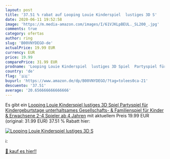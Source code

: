 ```yaml
---
layout: post
title: '37.51 % rabat auf Looping Louie Kinderspiel  lustiges 3D S'
date: 2020-06-11 19:52:58
image: 'https://m.media-amazon.com/images/I/61VJKLpBEUL._SL200_.jpg'
comments: true
category: ofertas
author: ring
slug: 'B00VNYDEGO-de'
actualPrice: 19.99 EUR
currency: EUR
price: 19.99
comparePrice: 31.99 EUR
prodname: 'Looping Louie Kinderspiel  lustiges 3D Spiel  Partyspiel für Kindergeburtstage  unterhaltsames Gesellschafts- & Familienspiel  für Kinder & Erwachsene  2-4 Spieler  ab 4 Jahren'
country: 'de'
flag: '🇩🇪'
buyurl: 'https://www.amazon.de/dp/B00VNYDEGO/?tag=tolees0ca-21'
descuento: '37.51'
average: '20.656666666666666'
---
```


Es gibt ein [Looping Louie Kinderspiel  lustiges 3D Spiel  Partyspiel für Kindergeburtstage  unterhaltsames Gesellschafts- & Familienspiel  für Kinder & Erwachsene  2-4 Spieler  ab 4 Jahren](https://www.amazon.de/dp/B00VNYDEGO/?tag=tolees0ca-21) mit aktuellem Preis 19.99 EUR (original: 31.99 EUR) 37.51 % Rabatt hier:

[![Looping Louie Kinderspiel  lustiges 3D S](https://m.media-amazon.com/images/I/61VJKLpBEUL._SL200_.jpg)](https://www.amazon.de/dp/B00VNYDEGO/?tag=tolees0ca-21)

ℹ️:


[🛒 kauf es hier!!](https://www.amazon.de/dp/B00VNYDEGO/?tag=tolees0ca-21)

